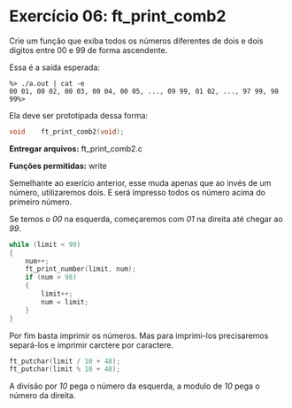 # Exercício 06: ft_print_comb2

Crie um função que exiba todos os números diferentes de dois e dois digitos entre 00 e 99 de forma ascendente.

Essa é a saída esperada:

```text
%> ./a.out | cat -e
00 01, 00 02, 00 03, 00 04, 00 05, ..., 09 99, 01 02, ..., 97 99, 98 99%>
```

Ela deve ser prototipada dessa forma:

```c
void    ft_print_comb2(void);
```

**Entregar arquivos:** ft_print_comb2.c

**Funções permitidas:** write



Semelhante ao exerício anterior, esse muda apenas que ao invés de um número, utilizaremos dois. E será impresso todos os número acima do primeiro número.

Se temos o _00_ na esquerda, começaremos com _01_ na direita até chegar ao _99_.

```c
while (limit < 99)
{
    num++;
    ft_print_number(limit, num);
    if (num > 98)
    {
        limit++;
        num = limit;
    }
}
```

Por fim basta imprimir os números. Mas para imprimi-los precisaremos separá-los e imprimir carctere por caractere.

```c
ft_putchar(limit / 10 + 48);
ft_putchar(limit % 10 + 48);
```

A divisão por _10_ pega o número da esquerda, a modulo de _10_ pega o número da direita.
